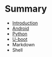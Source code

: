 # Summary

* [Introduction](README.md)
* [Android](android.md)
* [Python](python.md)
* [U-boot](u-boot.md)
* Markdown
* Shell

